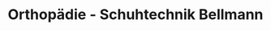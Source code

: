 ---
title: "Orthopädie - Schuhtechnik Bellmann"
url: /gotha/orthopaedie-schuhtechnik-bellmann/
shop: Sanitätshaus
---
